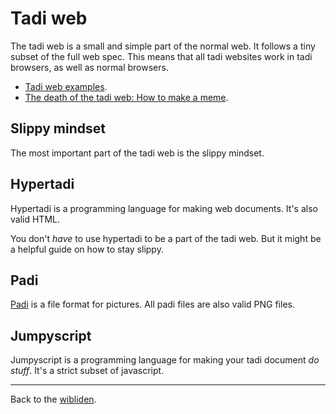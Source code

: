 # Tadi web

The tadi web is a small and simple part of the normal web. It follows a tiny subset of the full web spec. This means that all tadi websites work in tadi browsers, as well as normal browsers.

- [Tadi web examples](https://tadiweb.com).
- [The death of the tadi web: How to make a meme](/death-meme).

## Slippy mindset

The most important part of the tadi web is the slippy mindset.

## Hypertadi

Hypertadi is a programming language for making web documents. It's also valid HTML.

You don't *have* to use hypertadi to be a part of the tadi web. But it might be a helpful guide on how to stay slippy.

## Padi

[Padi](./padi) is a file format for pictures. All padi files are also valid PNG files.

## Jumpyscript

Jumpyscript is a programming language for making your tadi document *do stuff*. It's a strict subset of javascript.

<hr>

Back to the [wibliden](/wikiblogarden).
